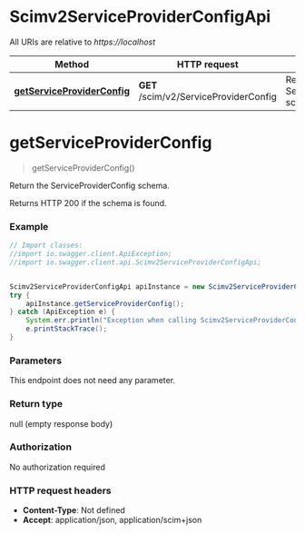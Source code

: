# Scimv2ServiceProviderConfigApi

All URIs are relative to *https://localhost*

Method | HTTP request | Description
------------- | ------------- | -------------
[**getServiceProviderConfig**](Scimv2ServiceProviderConfigApi.md#getServiceProviderConfig) | **GET** /scim/v2/ServiceProviderConfig | Return the ServiceProviderConfig schema.


<a name="getServiceProviderConfig"></a>
# **getServiceProviderConfig**
> getServiceProviderConfig()

Return the ServiceProviderConfig schema.

Returns HTTP 200 if the schema is found.

### Example
```java
// Import classes:
//import io.swagger.client.ApiException;
//import io.swagger.client.api.Scimv2ServiceProviderConfigApi;


Scimv2ServiceProviderConfigApi apiInstance = new Scimv2ServiceProviderConfigApi();
try {
    apiInstance.getServiceProviderConfig();
} catch (ApiException e) {
    System.err.println("Exception when calling Scimv2ServiceProviderConfigApi#getServiceProviderConfig");
    e.printStackTrace();
}
```

### Parameters
This endpoint does not need any parameter.

### Return type

null (empty response body)

### Authorization

No authorization required

### HTTP request headers

 - **Content-Type**: Not defined
 - **Accept**: application/json, application/scim+json

